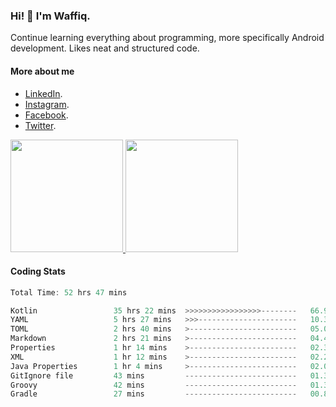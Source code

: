 ### Hi! 👋 I'm Waffiq.

Continue learning everything about programming, more specifically Android development. Likes neat and structured code.

#### More about me 
- [LinkedIn](https://www.linkedin.com/in/waffiqaziz/).
- [Instagram](https://www.instagram.com/waffiqaziz/).
- [Facebook](https://web.facebook.com/WaffiqAziz/).
- [Twitter](https://twitter.com/AzizWaffiq).

<p align="left">
<a href="https://github.com/waffiqaziz">
  <img height="180em" src="https://github-readme-stats-eight-theta.vercel.app/api?username=waffiqaziz&show_icons=true&theme=algolia&include_all_commits=true&count_private=true"/>
  <img height="180em" src="https://github-readme-stats-eight-theta.vercel.app/api/top-langs/?username=waffiqaziz&layout=compact&langs_count=8&theme=algolia"/>
</a>
</p>

#### Coding Stats
<!--START_SECTION:waka-->

```rust
Total Time: 52 hrs 47 mins

Kotlin                 35 hrs 22 mins  >>>>>>>>>>>>>>>>>--------   66.93 %
YAML                   5 hrs 27 mins   >>>----------------------   10.32 %
TOML                   2 hrs 40 mins   >------------------------   05.06 %
Markdown               2 hrs 21 mins   >------------------------   04.45 %
Properties             1 hr 14 mins    >------------------------   02.34 %
XML                    1 hr 12 mins    >------------------------   02.27 %
Java Properties        1 hr 4 mins     >------------------------   02.02 %
GitIgnore file         43 mins         -------------------------   01.37 %
Groovy                 42 mins         -------------------------   01.35 %
Gradle                 27 mins         -------------------------   00.88 %
```

<!--END_SECTION:waka-->
